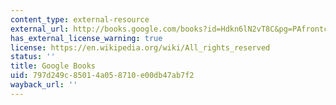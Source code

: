 ```yaml
---
content_type: external-resource
external_url: http://books.google.com/books?id=Hdkn6lN2vT8C&pg=PAfrontcover
has_external_license_warning: true
license: https://en.wikipedia.org/wiki/All_rights_reserved
status: ''
title: Google Books
uid: 797d249c-8501-4a05-8710-e00db47ab7f2
wayback_url: ''
---
```

